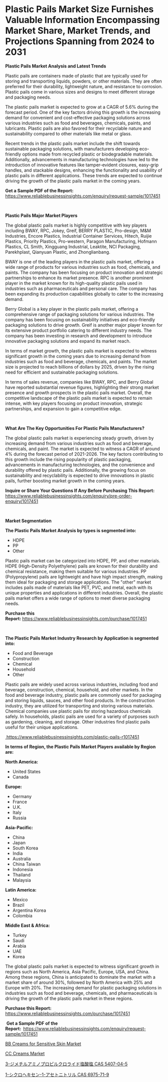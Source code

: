 <p><h1>Plastic Pails Market Size Furnishes Valuable Information Encompassing Market Share, Market Trends, and Projections Spanning from 2024 to 2031</h1></p><p><strong>Plastic Pails Market Analysis and Latest Trends</strong></p>
<p><p>Plastic pails are containers made of plastic that are typically used for storing and transporting liquids, powders, or other materials. They are often preferred for their durability, lightweight nature, and resistance to corrosion. Plastic pails come in various sizes and designs to meet different storage and packaging needs.</p><p>The plastic pails market is expected to grow at a CAGR of 5.6% during the forecast period. One of the key factors driving this growth is the increasing demand for convenient and cost-effective packaging solutions across various industries such as food and beverages, chemicals, paints, and lubricants. Plastic pails are also favored for their recyclable nature and sustainability compared to other materials like metal or glass.</p><p>Recent trends in the plastic pails market include the shift towards sustainable packaging solutions, with manufacturers developing eco-friendly options made from recycled plastic or biodegradable materials. Additionally, advancements in manufacturing technologies have led to the introduction of innovative features like tamper-evident closures, easy-grip handles, and stackable designs, enhancing the functionality and usability of plastic pails in different applications. These trends are expected to continue driving the growth of the plastic pails market in the coming years.</p></p>
<p><strong>Get a Sample PDF of the Report:&nbsp;</strong> <a href="https://www.reliablebusinessinsights.com/enquiry/request-sample/1017451">https://www.reliablebusinessinsights.com/enquiry/request-sample/1017451</a></p>
<p>&nbsp;</p>
<p><strong>Plastic Pails Major Market Players</strong></p>
<p><p>The global plastic pails market is highly competitive with key players including BWAY, RPC, Jokey, Greif, BERRY PLASTIC, Pro-design, M&M Industries, Encore Plastics, Industrial Container Services, Hitech, Ruijie Plastics, Priority Plastics, Pro-western, Paragon Manufacturing, Hofmann Plastics, CL Smith, Xingguang Industrial, Leaktite, NCI Packaging, Parekhplast, Qianyuan Plastic, and Zhonglianbang.</p><p>BWAY is one of the leading players in the plastic pails market, offering a wide range of products for various industries such as food, chemicals, and paints. The company has been focusing on product innovation and strategic partnerships to enhance its market presence. RPC is another prominent player in the market known for its high-quality plastic pails used in industries such as pharmaceuticals and personal care. The company has been expanding its production capabilities globally to cater to the increasing demand.</p><p>Berry Global is a key player in the plastic pails market, offering a comprehensive range of packaging solutions for various industries. The company has been focusing on sustainability initiatives and eco-friendly packaging solutions to drive growth. Greif is another major player known for its extensive product portfolio catering to different industry needs. The company has been investing in research and development to introduce innovative packaging solutions and expand its market reach.</p><p>In terms of market growth, the plastic pails market is expected to witness significant growth in the coming years due to increasing demand from industries such as food and beverage, chemicals, and paints. The market size is projected to reach billions of dollars by 2025, driven by the rising need for efficient and sustainable packaging solutions.</p><p>In terms of sales revenue, companies like BWAY, RPC, and Berry Global have reported substantial revenue figures, highlighting their strong market presence and growth prospects in the plastic pails market. Overall, the competitive landscape of the plastic pails market is expected to remain intense, with key players focusing on product innovation, strategic partnerships, and expansion to gain a competitive edge.</p></p>
<p>&nbsp;</p>
<p><strong>What Are The Key Opportunities For Plastic Pails Manufacturers?</strong></p>
<p><p>The global plastic pails market is experiencing steady growth, driven by increasing demand from various industries such as food and beverage, chemicals, and paint. The market is expected to witness a CAGR of around 4% during the forecast period of 2021-2026. The key factors contributing to this growth include the rising popularity of plastic packaging, advancements in manufacturing technologies, and the convenience and durability offered by plastic pails. Additionally, the growing focus on sustainability and recyclability is expected to drive innovations in plastic pails, further boosting market growth in the coming years.</p></p>
<p><strong>Inquire or Share Your Questions If Any Before Purchasing This Report:</strong> <a href="https://www.reliablebusinessinsights.com/enquiry/pre-order-enquiry/1017451">https://www.reliablebusinessinsights.com/enquiry/pre-order-enquiry/1017451</a></p>
<p>&nbsp;</p>
<p><strong>Market Segmentation</strong></p>
<p><strong>The Plastic Pails Market Analysis by types is segmented into:</strong></p>
<p><ul><li>HDPE</li><li>PP</li><li>Other</li></ul></p>
<p><p>Plastic pails market can be categorized into HDPE, PP, and other materials. HDPE (High-Density Polyethylene) pails are known for their durability and chemical resistance, making them suitable for various industries. PP (Polypropylene) pails are lightweight and have high impact strength, making them ideal for packaging and storage applications. The "other" market includes pails made of materials like PET, PVC, and metal, each with its unique properties and applications in different industries. Overall, the plastic pails market offers a wide range of options to meet diverse packaging needs.</p></p>
<p><strong>Purchase this Report:&nbsp;</strong><a href="https://www.reliablebusinessinsights.com/purchase/1017451">https://www.reliablebusinessinsights.com/purchase/1017451</a></p>
<p>&nbsp;</p>
<p><strong>The Plastic Pails Market Industry Research by Application is segmented into:</strong></p>
<p><ul><li>Food and Beverage</li><li>Construction</li><li>Chemical</li><li>Household</li><li>Other</li></ul></p>
<p><p>Plastic pails are widely used across various industries, including food and beverage, construction, chemical, household, and other markets. In the food and beverage industry, plastic pails are commonly used for packaging and storing liquids, sauces, and other food products. In the construction industry, they are utilized for transporting and storing various materials. Chemical companies use plastic pails for storing hazardous chemicals safely. In households, plastic pails are used for a variety of purposes such as gardening, cleaning, and storage. Other industries find plastic pails useful for their unique applications.</p></p>
<p><a href="https://www.reliablebusinessinsights.com/plastic-pails-r1017451">&nbsp;https://www.reliablebusinessinsights.com/plastic-pails-r1017451</a></p>
<p><strong>In terms of Region, the Plastic Pails Market Players available by Region are:</strong></p>
<p>
    <p> <strong> North America: </strong>
        <ul>
            <li>United States</li>
            <li>Canada</li>
        </ul>
        </p> 
    <p> <strong> Europe: </strong>
        <ul>
            <li>Germany</li>
            <li>France</li>
            <li>U.K.</li>
            <li>Italy</li>
            <li>Russia</li>
        </ul>
        </p> 
    <p> <strong> Asia-Pacific: </strong>
        <ul>
            <li>China</li>
            <li>Japan</li>
            <li>South Korea</li>
            <li>India</li>
            <li>Australia</li>
            <li>China Taiwan</li>
            <li>Indonesia</li>
            <li>Thailand</li>
            <li>Malaysia</li>
        </ul>
        </p> 
    <p> <strong> Latin America: </strong>
        <ul>
            <li>Mexico</li>
            <li>Brazil</li>
            <li>Argentina Korea</li>
            <li>Colombia</li>
        </ul>
        </p> 
    <p> <strong> Middle East & Africa: </strong>
        <ul>
            <li>Turkey</li>
            <li>Saudi</li>
            <li>Arabia</li>
            <li>UAE</li>
            <li>Korea</li>
        </ul>
    </p>
    </p>
<p><p>The global plastic pails market is expected to witness significant growth in regions such as North America, Asia Pacific, Europe, USA, and China. Among these regions, China is anticipated to dominate the market with a market share of around 30%, followed by North America with 25% and Europe with 20%. The increasing demand for plastic packaging solutions in industries such as food and beverage, chemicals, and pharmaceuticals is driving the growth of the plastic pails market in these regions.</p></p>
<p><strong>Purchase this Report: </strong><a href="https://www.reliablebusinessinsights.com/purchase/1017451">https://www.reliablebusinessinsights.com/purchase/1017451</a></p>
<p>&nbsp;<strong>Get a Sample PDF of the Report:&nbsp;&nbsp;</strong><a href="https://www.reliablebusinessinsights.com/enquiry/request-sample/1017451">https://www.reliablebusinessinsights.com/enquiry/request-sample/1017451</a></p>
<p><strong></strong></p>
<p><p><a href="https://github.com/vimar16th/Market-Research-Report-List-5/blob/main/bb-creams-for-sensitive-skin-market.md">BB Creams for Sensitive Skin Market</a></p><p><a href="https://github.com/luckyshygirl/Market-Research-Report-List-5/blob/main/cc-creams-market.md">CC Creams Market</a></p><p><a href="https://github.com/ksxzwxabcuynh011/Market-Research-Report-List-2/blob/main/9483759143265.md">3-ジメチルアミノプロピルクロライド塩酸塩 CAS 5407-04-5</a></p><p><a href="https://github.com/NikitaBruen/Market-Research-Report-List-1/blob/main/4139075143264.md">1-シクロヘキセン-1-アセトニトリル CAS 6975-71-9</a></p></p>